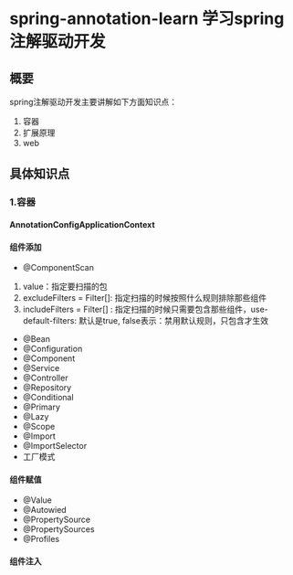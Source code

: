 # spring-annotation-learn 学习spring注解驱动开发

##  概要
spring注解驱动开发主要讲解如下方面知识点：
1. 容器
2. 扩展原理 
3. web

## 具体知识点

###  1.容器
#### AnnotationConfigApplicationContext
#### 组件添加
* @ComponentScan
1. value：指定要扫描的包
2. excludeFilters = Filter[]: 指定扫描的时候按照什么规则排除那些组件
3. includeFilters = Filter[] : 指定扫描的时候只需要包含那些组件，use-default-filters: 默认是true, false表示：禁用默认规则，只包含才生效
* @Bean
* @Configuration
* @Component
* @Service
* @Controller
* @Repository
* @Conditional
* @Primary
* @Lazy
* @Scope
* @Import
* @ImportSelector
* 工厂模式
#### 组件赋值
* @Value
* @Autowied
* @PropertySource
* @PropertySources
* @Profiles
#### 组件注入
